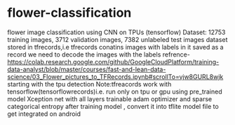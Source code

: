# flower-classification
flower image classification using CNN on TPUs (tensorflow)
Dataset: 12753 training images, 3712 validation images, 7382 unlabeled test images
dataset stored in tfrecords,i.e tfrecords conatins images with labels in it saved as a record
we need to decode the images with the labels
refrence-https://colab.research.google.com/github/GoogleCloudPlatform/training-data-analyst/blob/master/courses/fast-and-lean-data-science/03_Flower_pictures_to_TFRecords.ipynb#scrollTo=vjw8GURL8wjk
starting with the tpu detection 
Note:tfreacords work with tensorflow(tensorflowrecords)i.e. run only on tpu or gpu
using pre_trained model Xception net with all layers trainable
adam optimizer and sparse categorical entropy
after training model , convert it into tflite model file to get integrated on android
